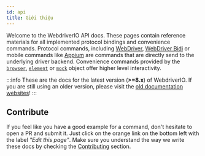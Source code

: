 ```yaml
---
id: api
title: Giới thiệu
---
```


Welcome to the WebdriverIO API docs. These pages contain reference materials for all implemented protocol bindings and convenience commands. Protocol commands, including [WebDriver](/docs/api/webdriver), [WebDriver Bidi](/docs/api/webdriverBidi) or mobile commands like [Appium](http://appium.io) are commands that are directly send to the underlying driver backend. Convenience commands provided by the [`browser`](/docs/api/browser), [`element`](/docs/api/element) or [`mock`](/docs/api/mock) object offer higher level interactivity.

:::info
These are the docs for the latest version (__>=8.x__) of WebdriverIO. If you are still using an older version, please visit the [old documentation websites](/versions)!
:::

## Contribute

If you feel like you have a good example for a command, don't hesitate to open a PR and submit it. Just click on the orange link on the bottom left with the label _"Edit this page"_. Make sure you understand the way we write these docs by checking the [Contributing](https://github.com/webdriverio/webdriverio/blob/main/CONTRIBUTING.md) section.